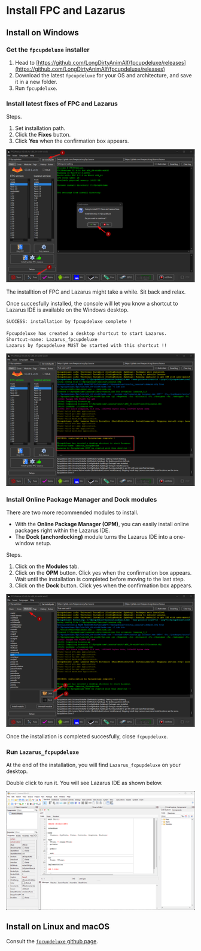 # Install FPC and Lazarus

## Install on Windows

### Get the `fpcupdeluxe` installer

1. Head to [https://github.com/LongDirtyAnimAlf/fpcupdeluxe/releases](https://github.com/LongDirtyAnimAlf/fpcupdeluxe/releases)
2. Download the latest `fpcupdeluxe` for your OS and architecture, and save it in a new folder.
3. Run `fpcupdeluxe`.

### Install latest fixes of FPC and Lazarus

Steps.

1. Set installation path.
2. Click the **Fixes** button.
3. Click **Yes** when the confirmation box appears. 

![Step1](../../assets/fcpupdeluxe-step-01.png)

The installtion of FPC and Lazarus might take a while. Sit back and relax.

Once succesfully installed, the console will let you know a shortcut to Lazarus IDE is available on the Windows desktop.

```
SUCCESS: installation by fpcupdeluxe complete !

Fpcupdeluxe has created a desktop shortcut to start Lazarus.
Shortcut-name: Lazarus_fpcupdeluxe
Lazarus by fpcupdeluxe MUST be started with this shortcut !!
```

![Step1-end](../../assets/fcpupdeluxe-step-01-end.png)

### Install Online Package Manager and Dock modules

There are two more recommended modules to install.

- With the **Online Package Manager (OPM)**, you can easily install online packages right within the Lazarus IDE.
- The **Dock (anchordocking)** module turns the Lazarus IDE into a one-window setup.

Steps.

1. Click on the **Modules** tab.
2. Click on the **OPM** button. Click yes when the confirmation box appears. Wait until the installation is completed before moving to the last step.
3. Click on the **Dock** button. Click yes when the confirmation box appears.

![Step1-end](../../assets/fcpupdeluxe-step-02.png)

Once the installation is completed succesfully, close `fcpupdeluxe`.

### Run `Lazarus_fcpupdeluxe`

At the end of the installation, you will find `Lazarus_fcpupdeluxe` on your desktop.

Double click to run it. You will see Lazarus IDE as shown below.

![LazarusIDE](../../assets/lazarus-ide-start-01.png)


## Install on Linux and macOS

Consult the [`fpcupdeluxe` github page](https://github.com/LongDirtyAnimAlf/fpcupdeluxe).